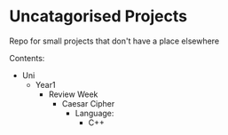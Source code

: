 # Uncatagorised Projects

 Repo for small projects that don't have a place elsewhere

Contents:

* Uni
  * Year1
    * Review Week
      * Caesar Cipher
        * Language:
          * C++

